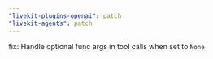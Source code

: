 ```yaml
---
"livekit-plugins-openai": patch
"livekit-agents": patch
---
```


fix: Handle optional func args in tool calls when set to `None`

